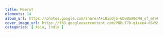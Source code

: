 ```yaml
---
title: Meerut
elements: 14
album_url: https://photos.google.com/share/AF1QipOjb-6DwUaA0dNH_of_mTv6eaOqKX-Ar8iA7mX03OSYK0E93OCyESet2xa0h3CRHw?key=dGtFcXpoaWl3Rm5laGdkQzN4UktGUkptR0ViYU5n
cover_image_url: https://lh3.googleusercontent.com/PBbuT7D-q1zxe4-06VSSCYU3BEFvmXtGlTE_YMEdf2hzim-1t5R3Az5gxeczfJeVGgWhCeubCJWMr3RfTIsyl8DPM2rKQQ1J6RWRzolGbh163iIgm5CmkNVfgc0jfNNstV_rYwRbwdkaUv7WgIYXPfo4S4TPp4znAhxMvfAf-tRxkMlrWwSCCKo4YvksJrwJ3sJkSkS_FyBgtOEfdmxaft9jJQwNw3zMrJKWSh7Q3RQ8loHU6Yy4iuqJZr0XPA7sT94IzegldMj9NHl5xpt_O15diZkwicCOdUfx_tMJ9oVSbte67AP9X9ceIhMLXFGRdDg7YSsfTtM0cEgckUDhKIAt2iwnUOdWrBQL6HvlkmS6j1_9Ayq6Ath2nVi8UKacuZoclAMpKnf1qEQ32ZlEW76L2mHepvr8lmu-yTTrgKh8j4Rt-Hgpsp6xpWoEqqECp8rNntuirsBlTZUFU56u_yKhTtAZOpBpmvY3yO-5ktIP6FbdpJ_WcAT8EvwYXqMwgMZcwCH1GXU11FppVrEFor1ZzxLOGRkl2zKYEYYm5qKE13HpkESbbUrZ-8Q7qrj6yMQSP9P3UWViIfr3P00MtT2cq5H6t4gZpZ9ySvdG5sNE9r01zom-wO7coboGL0IPKTWT__CwVPxa6m2TXL1Rax88Vlv_w6J9=s195-p-k-no
categories: [ Asia, India ]
---
```


